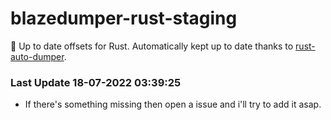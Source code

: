 # blazedumper-rust-staging

🚀 Up to date offsets for Rust. Automatically kept up to date thanks to [rust-auto-dumper](https://github.com/Akandesh/rust-auto-dumper).


### Last Update 18-07-2022 03:39:25
- If there's something missing then open a issue and i'll try to add it asap.